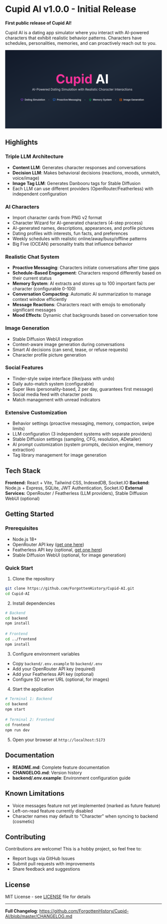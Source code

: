 # Cupid AI v1.0.0 - Initial Release

**First public release of Cupid AI!**

Cupid AI is a dating app simulator where you interact with AI-powered characters that exhibit realistic behavior patterns. Characters have schedules, personalities, memories, and can proactively reach out to you.

![Cupid AI](hero.png)

## Highlights

### Triple LLM Architecture
- **Content LLM**: Generates character responses and conversations
- **Decision LLM**: Makes behavioral decisions (reactions, moods, unmatch, voice/image)
- **Image Tag LLM**: Generates Danbooru tags for Stable Diffusion
- Each LLM can use different providers (OpenRouter/Featherless) with independent configuration

### AI Characters
- Import character cards from PNG v2 format
- Character Wizard for AI-generated characters (4-step process)
- AI-generated names, descriptions, appearances, and profile pictures
- Dating profiles with interests, fun facts, and preferences
- Weekly schedules with realistic online/away/busy/offline patterns
- Big Five (OCEAN) personality traits that influence behavior

### Realistic Chat System
- **Proactive Messaging**: Characters initiate conversations after time gaps
- **Schedule-Based Engagement**: Characters respond differently based on their current status
- **Memory System**: AI extracts and stores up to 100 important facts per character (configurable 0-100)
- **Conversation Compacting**: Automatic AI summarization to manage context window efficiently
- **Message Reactions**: Characters react with emojis to emotionally significant messages
- **Mood Effects**: Dynamic chat backgrounds based on conversation tone

### Image Generation
- Stable Diffusion WebUI integration
- Context-aware image generation during conversations
- Smart AI decisions (can send, tease, or refuse requests)
- Character profile picture generation

### Social Features
- Tinder-style swipe interface (like/pass with undo)
- Daily auto-match system (configurable)
- Super likes (personality-based, 2 per day, guarantees first message)
- Social media feed with character posts
- Match management with unread indicators

### Extensive Customization
- Behavior settings (proactive messaging, memory, compaction, swipe limits)
- LLM configuration (3 independent systems with separate providers)
- Stable Diffusion settings (sampling, CFG, resolution, ADetailer)
- AI prompt customization (system prompts, decision engine, memory extraction)
- Tag library management for image generation

## Tech Stack

**Frontend:** React + Vite, Tailwind CSS, IndexedDB, Socket.IO
**Backend:** Node.js + Express, SQLite, JWT Authentication, Socket.IO
**External Services:** OpenRouter / Featherless (LLM providers), Stable Diffusion WebUI (optional)

## Getting Started

### Prerequisites
- Node.js 18+
- OpenRouter API key ([get one here](https://openrouter.ai/))
- Featherless API key (optional, [get one here](https://featherless.ai/))
- Stable Diffusion WebUI (optional, for image generation)

### Quick Start

1. Clone the repository
```bash
git clone https://github.com/ForgottenHistory/Cupid-AI.git
cd Cupid-AI
```

2. Install dependencies
```bash
# Backend
cd backend
npm install

# Frontend
cd ../frontend
npm install
```

3. Configure environment variables
- Copy `backend/.env.example` to `backend/.env`
- Add your OpenRouter API key (required)
- Add your Featherless API key (optional)
- Configure SD server URL (optional, for images)

4. Start the application
```bash
# Terminal 1: Backend
cd backend
npm start

# Terminal 2: Frontend
cd frontend
npm run dev
```

5. Open your browser at `http://localhost:5173`

## Documentation

- **README.md**: Complete feature documentation
- **CHANGELOG.md**: Version history
- **backend/.env.example**: Environment configuration guide

## Known Limitations

- Voice messages feature not yet implemented (marked as future feature)
- Left-on-read feature currently disabled
- Character names may default to "Character" when syncing to backend (cosmetic)

## Contributing

Contributions are welcome! This is a hobby project, so feel free to:
- Report bugs via GitHub Issues
- Submit pull requests with improvements
- Share feedback and suggestions

## License

MIT License - see [LICENSE](LICENSE) file for details

---

**Full Changelog**: https://github.com/ForgottenHistory/Cupid-AI/blob/master/CHANGELOG.md
